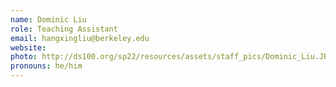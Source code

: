 ```yaml
---
name: Dominic Liu
role: Teaching Assistant
email: hangxingliu@berkeley.edu
website: 
photo: http://ds100.org/sp22/resources/assets/staff_pics/Dominic_Liu.JPG
pronouns: he/him
---
```

